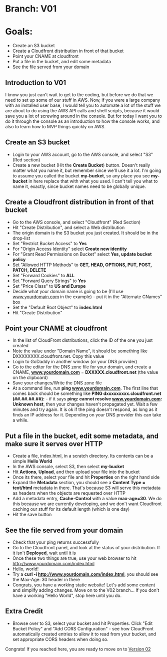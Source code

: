 # Branch: V01
# Goals: 
* Create an S3 bucket
* Create a Cloudfront distribution in front of that bucket
* Point your CNAME at cloudfront
* Put a file in the bucket, and edit some metadata
* See the file served from your domain

## Introduction to V01
I know you just can't wait to get to the coding, but before we do that we need to set up some of our stuff in AWS.  Now,
if you were a large company with an installed user base, I would tell you to automate a lot of the stuff we are about
to do using the AWS API calls and shell scripts, because it would save you a lot of screwing around in the console.  But
for today I want you to do it through the console as an introduction to how the console works, and also to learn how to
MVP things quickly on AWS.

## Create an S3 bucket
* Login to your AWS account, go to the AWS console, and select "S3" (Red section)
* Create a new bucket (Hit the **Create Bucket**) button.  Doesn't really matter what you name it, but remember since 
we'll use it a lot.  I'm going to assume you called the bucket **my-bucket**, so any place you see **my-bucket** in here
replace that with what you used.  I can't tell you what to name it, exactly, since bucket names need to be globally unique.


## Create a Cloudfront distribution in front of that bucket
* Go to the AWS console, and select "Cloudfront" (Red Section)
* Hit "Create Distribution", and select a Web distribution
* The origin domain is the S3 bucket you just created.  It should be in the drop-list
* Set "Restrict Bucket Access" to **Yes**
* For "Origin Access Identity" select **Create new identity**
* For "Grant Read Permissions on Bucket" select **Yes, update bucket policy**
* Set "Allowed HTTP Methods" to **GET, HEAD, OPTIONS, PUT, POST, PATCH, DELETE**
* Set "Forward Cookies" to **ALL**
* Set "Forward Query Strings" to **Yes**
* Set "Price Class" to **US and Europe**
* Decide what your domain name is going to be (I'll use www.yourdomain.com in the example) - put it in the "Alternate CNames" box
* Set the "Default Root Object" to **index.html**
* Hit "Create Distribution"

## Point your CNAME at cloudfront
* In the list of CloudFront distributions, click the ID of the one you just created
* Note the value under "Domain Name", it should be something like DXXXXXXXX.cloudfront.net.  Copy this value
* Login to GoDaddy in another window (or your DNS provider)
* Go to the editor for the DNS zone file for your domain, and create a CNAME, **www.yourdomain.com**  = **DXXXXX.cloudfront.net** 
    (the value on the clipboard)
* Save your changes/Write the DNS zone file
* At a command line, run **ping www.yourdomain.com**.  The first line that comes back should be something like
  **PING dxxxxxxxxx.cloudfront.net (##.##.##.##):** - if it says **ping: cannot resolve www.yourdomain.com: Unknown host**,
  then your changes haven't propagated yet.  Wait a few minutes and try again.  It is ok if the ping doesn't respond, as
  long as it finds an IP address for it.  Depending on your DNS provider this can take a while.

## Put a file in the bucket, edit some metadata, and make sure it serves over HTTP
* Create a file, index.html, in a scratch directory.  Its contents can be a simple **Hello World**
* In the AWS console, select S3, then select **my-bucket**
* Hit **Actions**, **Upload**, and then upload your file into the bucket
* Once its there, select your file and hit **Properties** on the right hand side
* Expand the **Metadata** section, you should see a **Content Type = text/html** metadata in there.  That's because
 S3 will serve this metadata as headers when the objects are requested over HTTP
* Add a metadata entry, **Cache-Control** with a value **max-age=30**.  We do this because we are currently developing, and
 we don't want Cloudfront caching our stuff for its default length (which is one day)
* Hit the save button


## See the file served from your domain
* Check that your ping returns successfully
* Go to the Cloudfront panel, and look at the status of your distribution.  If it isn't **Deployed**, wait until it is
* Once these two things are true, use your web browser to hit http://www.yourdomain.com/index.html
* Hello, world!
* Try a **curl -i http://www.yourdomain.com/index.html**, you should see the Max-Age: 30 header in there
* Congrats, you have a working static website!  Let's add some content and simplify adding changes.  Move on to the V02
 branch...  If you don't have a working "Hello World", stop here until you do.

## Extra Credit
* Browse over to S3, select your bucket and hit Properties.  Click "Edit Bucket Policy" and "Add CORS Configuration" - see
how CloudFront automatically created entries to allow it to read from your bucket, and set appropriate CORS headers when
doing so.


Congrats!  If you reached here, you are ready to move on to <a href="V02.md">Version 02</a>